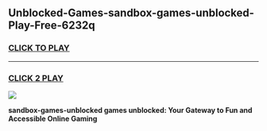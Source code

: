 
## Unblocked-Games-sandbox-games-unblocked-Play-Free-6232q
<h3>
<a href="https://premium76.site?title=sandbox-games-unblocked&ref=24M">CLICK TO PLAY</a></h3>
<hr>

<h3>
<a href="https://premium76.site?title=sandbox-games-unblocked&ref=24M">CLICK 2 PLAY</a>
  
</h3>

<a href="https://premium76.site?title=sandbox-games-unblocked&ref=24M"><img src="https://clearcache.store/games.png"></a>


**sandbox-games-unblocked games unblocked: Your Gateway to Fun and Accessible Online Gaming**
